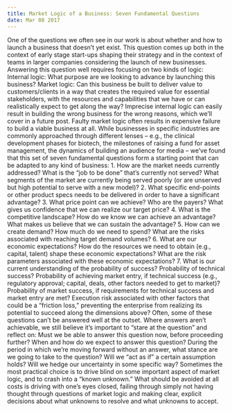 ```yaml
---
title: Market Logic of a Business: Seven Fundamental Questions
date: Mar 08 2017
---
```


One of the questions we often see in our work is about whether and how to launch a business that doesn’t yet exist. This question comes up both in the context of early stage start-ups shaping their strategy and in the context of teams in larger companies considering the launch of new businesses. Answering this question well requires focusing on two kinds of logic: Internal logic: What purpose are we looking to advance by launching this business? Market logic: Can this business be built to deliver value to customers/clients in a way that creates the required value for essential stakeholders, with the resources and capabilities that we have or can realistically expect to get along the way? Imprecise internal logic can easily result in building the wrong business for the wrong reasons, which we’ll cover in a future post. Faulty market logic often results in expensive failure to build a viable business at all. While businesses in specific industries are commonly approached through different lenses – e.g., the clinical development phases for biotech, the milestones of raising a fund for asset management, the dynamics of building an audience for media – we’ve found that this set of seven fundamental questions form a starting point that can be adapted to any kind of business: 1. How are the market needs currently addressed? What is the “job to be done” that’s currently not served? What segments of the market are currently being served poorly (or are unserved but high potential to serve with a new model)? 2. What specific end-points or other product specs needs to be delivered in order to have a significant advantage? 3. What price point can we achieve? Who are the payers? What gives us confidence that we can realize our target price? 4. What is the competitive landscape? How do we know we can achieve an advantage? What makes us believe that we can sustain the advantage? 5. How can we create demand? How much do we need to spend? What are the risks associated with reaching target demand volumes? 6. What are our economic expectations? How do the resources we need to obtain (e.g., capital, talent) shape these economic expectations? What are the risk parameters associated with these economic expectations? 7. What is our current understanding of the probability of success? Probability of technical success? Probability of achieving market entry, if technical success (e.g., regulatory approval; capital, deals, other factors needed to get to market)? Probability of market success, if requirements for technical success and market entry are met? Execution risk associated with other factors that could be a “friction loss,” preventing the enterprise from realizing its potential to succeed along the dimensions above? Often, some of these questions can’t be answered well at the outset. Where answers aren’t achievable, we still believe it’s important to “stare at the question” and reflect on: Must we be able to answer this question now, before proceeding further? When and how do we expect to answer this question? During the period in which we’re moving forward without an answer, what stance are we going to take to the question? Will we “act as if” a certain assumption holds? Will we hedge our uncertainty in some specific way? Sometimes the most practical choice is to drive blind on some important aspect of market logic, and to crash into a “known unknown.” What should be avoided at all costs is driving with one’s eyes closed, failing through simply not having thought through questions of market logic and making clear, explicit decisions about what unknowns to resolve and what unknowns to accept.
